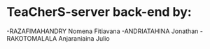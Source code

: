# TeaCherS-server back-end by:
-RAZAFIMAHANDRY Nomena Fitiavana 
-ANDRIATAHINA Jonathan
-RAKOTOMALALA Anjaraniaina Julio
